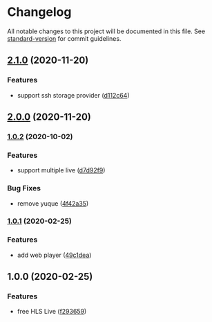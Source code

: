 # Changelog

All notable changes to this project will be documented in this file. See [standard-version](https://github.com/conventional-changelog/standard-version) for commit guidelines.

## [2.1.0](https://github.com/sxzz/free-hls-live/compare/v2.0.0...v2.1.0) (2020-11-20)


### Features

* support ssh storage provider ([d112c64](https://github.com/sxzz/free-hls-live/commit/d112c64b70ab757427692bedfda542c47b7f9234))

## [2.0.0](https://github.com/sxzz/free-hls-live/compare/v1.0.2...v2.0.0) (2020-11-20)

### [1.0.2](https://github.com/sxzz/free-hls-live/compare/v1.0.1...v1.0.2) (2020-10-02)


### Features

* support multiple live ([d7d92f9](https://github.com/sxzz/free-hls-live/commit/d7d92f9f3bdb2a8512328150124f564ab9491154))


### Bug Fixes

* remove yuque ([4f42a35](https://github.com/sxzz/free-hls-live/commit/4f42a3533e1baa2d75283f845ce5bcc921a74e84))

### [1.0.1](https://github.com/sxzz/free-hls-live/compare/v1.0.0...v1.0.1) (2020-02-25)


### Features

* add web player ([49c1dea](https://github.com/sxzz/free-hls-live/commit/49c1dea3cea8d6cb50943aff33b46447c13d73ab))

## 1.0.0 (2020-02-25)


### Features

* free HLS Live ([f293659](https://github.com/sxzz/free-hls-live/commit/f293659fa09033500f599dc9a1ec6e3c852e4494))
